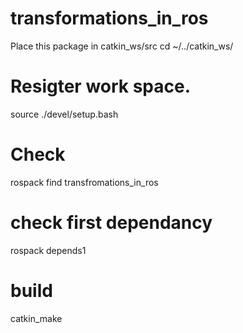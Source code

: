 # transformations_in_ros
Place this package in catkin_ws/src
cd ~/../catkin_ws/
# Resigter work space.
source ./devel/setup.bash
# Check
rospack find transfromations_in_ros
# check first dependancy
rospack depends1
# build
catkin_make


